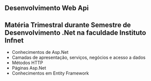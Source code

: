 ## Desenvolvimento Web Api

## Matéria Trimestral durante Semestre de Desenvolvimento .Net na faculdade Instituto Infnet

- Conhecimentos de Asp.Net
- Camadas de apresentação, serviços, negócios e acesso a dados 
- Métodos HTTP
- Páginas Asp.Net
- Conhecimentos em Entity Framework

